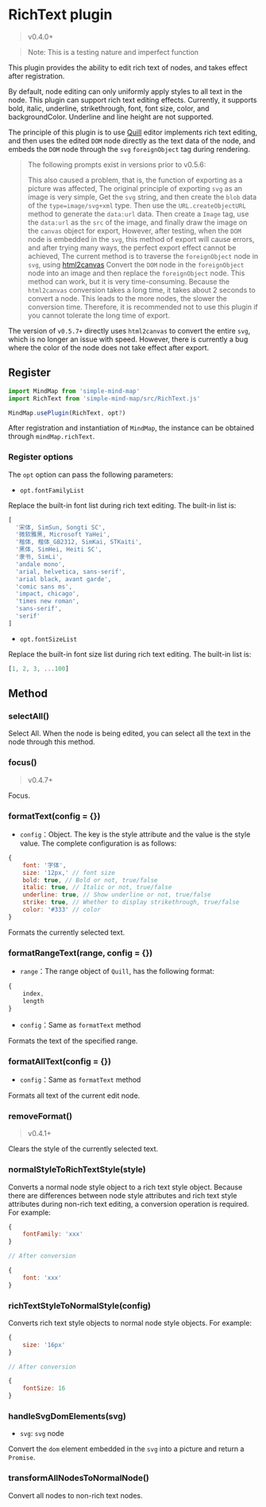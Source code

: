 # RichText plugin

> v0.4.0+

> Note: This is a testing nature and imperfect function

This plugin provides the ability to edit rich text of nodes, and takes effect after registration.

By default, node editing can only uniformly apply styles to all text in the node. This plugin can support rich text editing effects. Currently, it supports bold, italic, underline, strikethrough, font, font size, color, and backgroundColor. Underline and line height are not supported.

The principle of this plugin is to use [Quill](https://github.com/quilljs/quill) editor implements rich text editing, and then uses the edited `DOM` node directly as the text data of the node, and embeds the `DOM` node through the `svg` `foreignObject` tag during rendering.

> The following prompts exist in versions prior to v0.5.6:
>
> This also caused a problem, that is, the function of exporting as a picture was affected, The original principle of exporting `svg` as an image is very simple, Get the `svg` string, and then create the `blob` data of the `type=image/svg+xml` type. Then use the `URL.createObjectURL` method to generate the `data:url` data. Then create a `Image` tag, use the `data:url` as the `src` of the image, and finally draw the image on the `canvas` object for export, However, after testing, when the `DOM` node is embedded in the `svg`, this method of export will cause errors, and after trying many ways, the perfect export effect cannot be achieved, The current method is to traverse the `foreignObject` node in `svg`, using [html2canvas](https://github.com/niklasvh/html2canvas) Convert the `DOM` node in the `foreignObject` node into an image and then replace the `foreignObject` node. This method can work, but it is very time-consuming. Because the `html2canvas` conversion takes a long time, it takes about 2 seconds to convert a node. This leads to the more nodes, the slower the conversion time. Therefore, it is recommended not to use this plugin if you cannot tolerate the long time of export.

The version of `v0.5.7+` directly uses `html2canvas` to convert the entire `svg`, which is no longer an issue with speed. However, there is currently a bug where the color of the node does not take effect after export.

## Register

```js
import MindMap from 'simple-mind-map'
import RichText from 'simple-mind-map/src/RichText.js'

MindMap.usePlugin(RichText, opt?)
```

After registration and instantiation of `MindMap`, the instance can be obtained through `mindMap.richText`.

### Register options

The `opt` option can pass the following parameters:

- `opt.fontFamilyList`

Replace the built-in font list during rich text editing. The built-in list is:

```js
[
  '宋体, SimSun, Songti SC',
  '微软雅黑, Microsoft YaHei',
  '楷体, 楷体_GB2312, SimKai, STKaiti',
  '黑体, SimHei, Heiti SC',
  '隶书, SimLi',
  'andale mono',
  'arial, helvetica, sans-serif',
  'arial black, avant garde',
  'comic sans ms',
  'impact, chicago',
  'times new roman',
  'sans-serif',
  'serif'
]
```

- `opt.fontSizeList`

Replace the built-in font size list during rich text editing. The built-in list is:

```js
[1, 2, 3, ...100]
```

## Method

### selectAll()

Select All. When the node is being edited, you can select all the text in the node through this method.

### focus()

> v0.4.7+

Focus.

### formatText(config = {})

- `config`：Object. The key is the style attribute and the value is the style value. The complete configuration is as follows:

```js
{
    font: '字体',
    size: '12px,' // font size
    bold: true, // Bold or not, true/false 
    italic: true, // Italic or not, true/false 
    underline: true, // Show underline or not, true/false 
    strike: true, // Whether to display strikethrough, true/false 
    color: '#333' // color
}
```

Formats the currently selected text.

### formatRangeText(range, config = {})

- `range`：The range object of `Quill`, has the following format:

```js
{
    index,
    length
}
```

- `config`：Same as `formatText` method

Formats the text of the specified range.

### formatAllText(config = {})

- `config`：Same as `formatText` method

Formats all text of the current edit node.

### removeFormat()

> v0.4.1+

Clears the style of the currently selected text.

### normalStyleToRichTextStyle(style) 

Converts a normal node style object to a rich text style object. Because there are differences between node style attributes and rich text style attributes during non-rich text editing, a conversion operation is required. For example:

```js
{
    fontFamily: 'xxx'
}

// After conversion

{
    font: 'xxx'
}
```

### richTextStyleToNormalStyle(config)

Converts rich text style objects to normal node style objects. For example:

```js
{
    size: '16px'
}

// After conversion

{
    fontSize: 16
}
```

### handleSvgDomElements(svg)

- `svg`: `svg` node

Convert the `dom` element embedded in the `svg` into a picture and return a `Promise`.

### transformAllNodesToNormalNode()

Convert all nodes to non-rich text nodes.